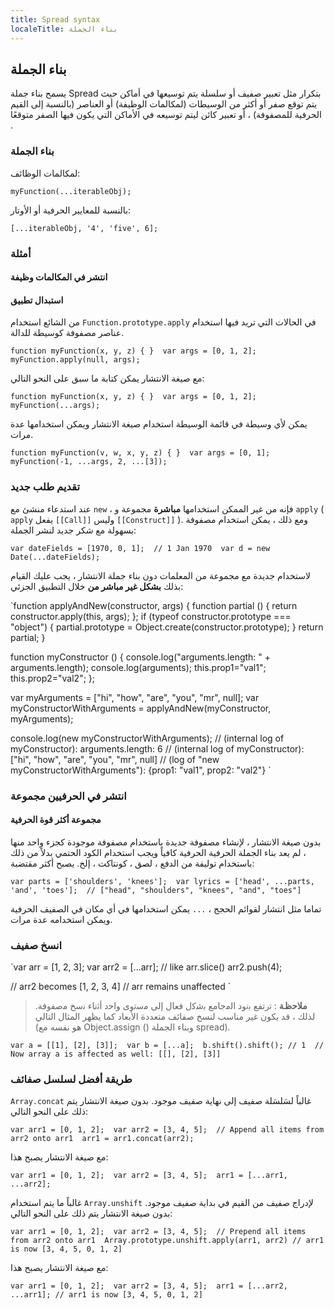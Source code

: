 ```yaml
---
title: Spread syntax
localeTitle: بناء الجملة
---
```

## بناء الجملة

يسمح بناء جملة Spread بتكرار مثل تعبير صفيف أو سلسلة يتم توسيعها في أماكن حيث يتم توقع صفر أو أكثر من الوسيطات (لمكالمات الوظيفة) أو العناصر (بالنسبة إلى القيم الحرفية للمصفوفة) ، أو تعبير كائن ليتم توسيعه في الأماكن التي يكون فيها الصفر متوقعًا .

### بناء الجملة

لمكالمات الوظائف:

 `myFunction(...iterableObj); 
` 

بالنسبة للمعايير الحرفية أو الأوتار:

 `[...iterableObj, '4', 'five', 6]; 
` 

### أمثلة

#### انتشر في المكالمات وظيفة

#### استبدال تطبيق

من الشائع استخدام `Function.prototype.apply` في الحالات التي تريد فيها استخدام عناصر مصفوفة كوسيطة للدالة.

 `function myFunction(x, y, z) { } 
 var args = [0, 1, 2]; 
 myFunction.apply(null, args); 
` 

مع صيغة الانتشار يمكن كتابة ما سبق على النحو التالي:

 `function myFunction(x, y, z) { } 
 var args = [0, 1, 2]; 
 myFunction(...args); 
` 

يمكن لأي وسيطة في قائمة الوسيطة استخدام صيغة الانتشار ويمكن استخدامها عدة مرات.

 `function myFunction(v, w, x, y, z) { } 
 var args = [0, 1]; 
 myFunction(-1, ...args, 2, ...[3]); 
` 

### تقديم طلب جديد

عند استدعاء منشئ مع `new` ، فإنه من غير الممكن استخدامها **مباشرة** مجموعة و `apply` ( `apply` يفعل `[[Call]]` وليس `[[Construct]]` ). ومع ذلك ، يمكن استخدام مصفوفة بسهولة مع شكر جديد لنشر الجملة:

 `var dateFields = [1970, 0, 1];  // 1 Jan 1970 
 var d = new Date(...dateFields); 
` 

لاستخدام جديدة مع مجموعة من المعلمات دون بناء جملة الانتشار ، يجب عليك القيام بذلك **بشكل غير مباشر من** خلال التطبيق الجزئي:

 `function applyAndNew(constructor, args) { 
   function partial () { 
      return constructor.apply(this, args); 
   }; 
   if (typeof constructor.prototype === "object") { 
      partial.prototype = Object.create(constructor.prototype); 
   } 
   return partial; 
 } 
 
 
 function myConstructor () { 
   console.log("arguments.length: " + arguments.length); 
   console.log(arguments); 
   this.prop1="val1"; 
   this.prop2="val2"; 
 }; 
 
 var myArguments = ["hi", "how", "are", "you", "mr", null]; 
 var myConstructorWithArguments = applyAndNew(myConstructor, myArguments); 
 
 console.log(new myConstructorWithArguments); 
 // (internal log of myConstructor):           arguments.length: 6 
 // (internal log of myConstructor):           ["hi", "how", "are", "you", "mr", null] 
 // (log of "new myConstructorWithArguments"): {prop1: "val1", prop2: "val2"} 
` 

### انتشر في الحرفيين مجموعة

#### مجموعة أكثر قوة الحرفية

بدون صيغة الانتشار ، لإنشاء مصفوفة جديدة باستخدام مصفوفة موجودة كجزء واحد منها ، لم يعد بناء الجملة الحرفية الحرفية كافياً ويجب استخدام الكود الحتمي بدلاً من ذلك باستخدام توليفة من الدفع ، لصق ، كونتاكت ، إلخ. يصبح أكثر مقتضبة:

 `var parts = ['shoulders', 'knees']; 
 var lyrics = ['head', ...parts, 'and', 'toes']; 
 // ["head", "shoulders", "knees", "and", "toes"] 
` 

تماما مثل انتشار لقوائم الحجج ، `...` يمكن استخدامها في أي مكان في الصفيف الحرفية ويمكن استخدامه عدة مرات.

### انسخ صفيف

 `var arr = [1, 2, 3]; 
 var arr2 = [...arr]; // like arr.slice() 
 arr2.push(4); 
 
 // arr2 becomes [1, 2, 3, 4] 
 // arr remains unaffected 
` 

> **ﻣﻼﺣظﺔ** : ﺗرﺗﻔﻊ ﺑﻧود اﻟﻣﺟﺎﻣﻊ ﺑﺷﮐل ﻓﻌﺎل إﻟﯽ ﻣﺳﺗوى واﺣد أﺛﻧﺎء ﻧﺳﺦ ﻣﺻﻔوﻓﺔ. لذلك ، قد يكون غير مناسب لنسخ صفائف متعددة الأبعاد كما يظهر المثال التالي (هو نفسه مع Object.assign () وبناء الجملة spread).

 `var a = [[1], [2], [3]]; 
 var b = [...a]; 
 b.shift().shift(); // 1 
 // Now array a is affected as well: [[], [2], [3]] 
` 

### طريقة أفضل لسلسل صفائف

`Array.concat` غالباً لسَلسَلة صفيف إلى نهاية صفيف موجود. بدون صيغة الانتشار يتم ذلك على النحو التالي:

 `var arr1 = [0, 1, 2]; 
 var arr2 = [3, 4, 5]; 
 // Append all items from arr2 onto arr1 
 arr1 = arr1.concat(arr2); 
` 

مع صيغة الانتشار يصبح هذا:

 `var arr1 = [0, 1, 2]; 
 var arr2 = [3, 4, 5]; 
 arr1 = [...arr1, ...arr2]; 
` 

غالباً ما يتم استخدام `Array.unshift` لإدراج صفيف من القيم في بداية صفيف موجود. بدون صيغة الانتشار يتم ذلك على النحو التالي:

 `var arr1 = [0, 1, 2]; 
 var arr2 = [3, 4, 5]; 
 // Prepend all items from arr2 onto arr1 
 Array.prototype.unshift.apply(arr1, arr2) // arr1 is now [3, 4, 5, 0, 1, 2] 
` 

مع صيغة الانتشار يصبح هذا:

 `var arr1 = [0, 1, 2]; 
 var arr2 = [3, 4, 5]; 
 arr1 = [...arr2, ...arr1]; // arr1 is now [3, 4, 5, 0, 1, 2] 
`
